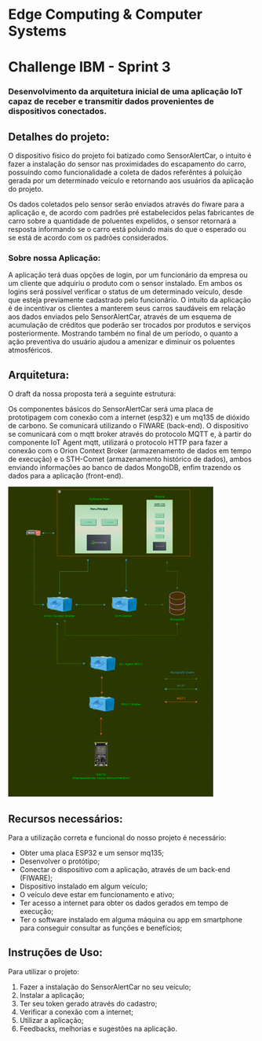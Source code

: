 # Edge Computing & Computer Systems
# Challenge IBM - Sprint 3


### Desenvolvimento da arquitetura inicial de uma aplicação IoT capaz de receber e transmitir dados provenientes de dispositivos conectados.


## Detalhes do projeto:
O dispositivo físico do projeto foi batizado como SensorAlertCar, o intuito é fazer a instalação do sensor nas proximidades do escapamento do carro, possuindo como funcionalidade a coleta de dados referêntes á poluição gerada por um determinado veículo e retornando aos usuários da aplicação do projeto.

Os dados coletados pelo sensor serão enviados através do fiware para a aplicação e, de acordo com padrões pré estabelecidos pelas fabricantes de carro sobre a quantidade de poluentes expelidos, o sensor retornará a resposta informando se o carro está poluindo mais do que o esperado ou se está de acordo com os padrões considerados.

### Sobre nossa Aplicação:

A aplicação terá duas opções de login, por um funcionário da empresa ou um cliente que adquiriu o produto com o sensor instalado. Em ambos os logins será possível verificar o status de um determinado veículo, desde que esteja previamente cadastrado pelo funcionário. O intuito da aplicação é de incentivar os clientes a manterem seus carros saudáveis em relação aos dados enviados pelo SensorAlertCar, através de um esquema de acumulação de créditos que poderão ser trocados por produtos e serviços posteriormente. Mostrando também no final de um período, o quanto a ação preventiva do usuário ajudou a amenizar e diminuir os poluentes atmosféricos.

## Arquitetura:

O draft da nossa proposta terá a seguinte estrutura:

Os componentes básicos do SensorAlertCar será uma placa de prototipagem com conexão com a internet (esp32) e um mq135 de dióxido de carbono. Se comunicará utilizando o FIWARE (back-end). O dispositivo se comunicará com o mqtt broker através do protocolo MQTT e, à partir do componente IoT Agent mqtt, utilizará o protocolo HTTP para fazer a conexão com o Orion Context Broker (armazenamento de dados em tempo de execução) e o STH-Comet (armazenamento histórico de dados), ambos enviando informações ao banco de dados MongoDB, enfim trazendo os dados para a aplicação (front-end).


<img src="./img/arquitetura.png">



## Recursos necessários:

Para a utilização correta e funcional do nosso projeto é necessário:

- Obter uma placa ESP32 e um sensor mq135;
- Desenvolver o protótipo;
- Conectar o dispositivo com a aplicação, através de um back-end (FIWARE);
- Dispositivo instalado em algum veículo;
- O veículo deve estar em funcionamento e ativo;
- Ter acesso a internet para obter os dados gerados em tempo de execução;
- Ter o software instalado em alguma máquina ou app em smartphone para conseguir consultar as funções e benefícios;

## Instruções de Uso:

Para utilizar o projeto:


1. Fazer a instalação do SensorAlertCar no seu veículo;
2. Instalar a aplicação;
3. Ter seu token gerado através do cadastro;
4. Verificar a conexão com a internet;
5. Utilizar a aplicação;
6. Feedbacks, melhorias e sugestões na aplicação.


